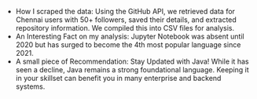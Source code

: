 - How I scraped the data: Using the GitHub API, we retrieved data for Chennai users with 50+ followers, saved their details, and extracted repository information. We compiled this into CSV files for analysis.
- An Interesting Fact on my analysis: Jupyter Notebook was absent until 2020 but has surged to become the 4th most popular language since 2021.
- A small piece of Recommendation: Stay Updated with Java! While it has seen a decline, Java remains a strong foundational language. Keeping it in your skillset can benefit you in many enterprise and backend systems.
